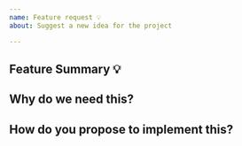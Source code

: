 ```yaml
---
name: Feature request 💡
about: Suggest a new idea for the project

---
```


<!-- Please search existing issues to avoid creating duplicates. -->

## Feature Summary 💡
<!-- A clear and concise description of the feature proposal -->



## Why do we need this?
<!-- Please explain the motivation, how it will be used, etc. -->



## How do you propose to implement this?
<!-- You have examples or an idea how it can be implemented? Can you add this and submit a PR? -->


